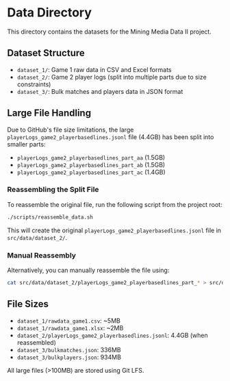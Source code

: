 # Data Directory

This directory contains the datasets for the Mining Media Data II project.

## Dataset Structure

- `dataset_1/`: Game 1 raw data in CSV and Excel formats
- `dataset_2/`: Game 2 player logs (split into multiple parts due to size constraints)
- `dataset_3/`: Bulk matches and players data in JSON format

## Large File Handling

Due to GitHub's file size limitations, the large `playerLogs_game2_playerbasedlines.jsonl` file (4.4GB) has been split into smaller parts:

- `playerLogs_game2_playerbasedlines_part_aa` (1.5GB)
- `playerLogs_game2_playerbasedlines_part_ab` (1.5GB)  
- `playerLogs_game2_playerbasedlines_part_ac` (1.4GB)

### Reassembling the Split File

To reassemble the original file, run the following script from the project root:

```bash
./scripts/reassemble_data.sh
```

This will create the original `playerLogs_game2_playerbasedlines.jsonl` file in `src/data/dataset_2/`.

### Manual Reassembly

Alternatively, you can manually reassemble the file using:

```bash
cat src/data/dataset_2/playerLogs_game2_playerbasedlines_part_* > src/data/dataset_2/playerLogs_game2_playerbasedlines.jsonl
```

## File Sizes

- `dataset_1/rawdata_game1.csv`: ~5MB
- `dataset_1/rawdata_game1.xlsx`: ~2MB
- `dataset_2/playerLogs_game2_playerbasedlines.jsonl`: 4.4GB (when reassembled)
- `dataset_3/bulkmatches.json`: 336MB
- `dataset_3/bulkplayers.json`: 934MB

All large files (>100MB) are stored using Git LFS. 